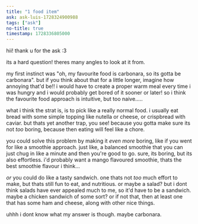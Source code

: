 ```yaml
---
title: "1 food item"
ask: ask-luis-1728324900988
tags: ["ask"]
no-title: true
timestamp: 1728336805000
---
```

<!-- ask from luis: if one day everyone on earth could only eat 1 food item for the rest of their lives what would yours be? -->

hii! thank u for the ask :3

its a hard question! theres many angles to look at it from.

my first instinct was "oh, my favourite food is carbonara, so its gotta be carbonara". but if you think about that for a little longer, imagine how annoying that'd be!! i would have to create a proper warm meal every time i was hungry and i would probably get bored of it sooner or later! so i think the favourite food approach is intuitive, but too naive.....

what i think the strat is, is to pick like a really normal food. i usually eat bread with some simple topping like nutella or cheese, or crispbread with caviar. but thats yet another trap, you see! because you gotta make sure its not *too* boring, because then eating will feel like a chore. 

you could solve this problem by making it *even more* boring, like if you went for like a smoothie approach. just like, a balanced smoothie that you can just chug in like a minute and then you're good to go. sure, its boring, but its also effortless. i'd probably want a mango flavoured smoothie, thats the best smoothie flavour i think...

*or* you could do like a tasty sandwich. one thats not *too* much effort to make, but thats still fun to eat, and nutritious. or maybe a salad? but i dont think salads have ever appealed much to me, so it'd have to be a sandwich. maybe a chicken sandwich of some sort? or if not that, then at least one that has some ham and cheese, along with other nice things.

uhhh i dont know what my answer is though. maybe carbonara.